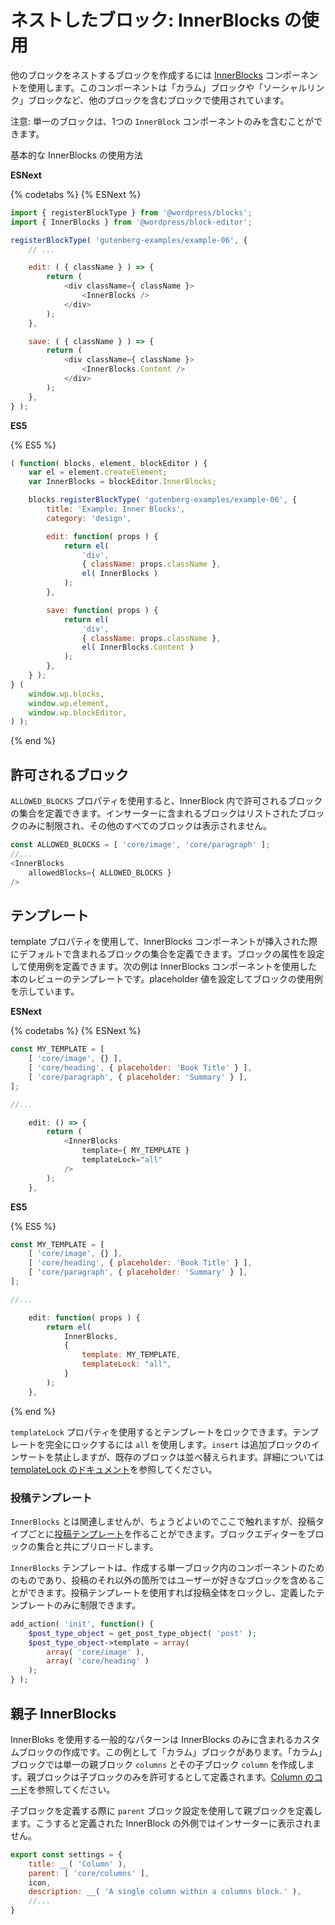 <!-- 
# Nested Blocks: Using InnerBlocks
 -->
# ネストしたブロック: InnerBlocks の使用

<!--
You can create a single block that nests other blocks using the [InnerBlocks](https://github.com/WordPress/gutenberg/tree/master/packages/block-editor/src/components/inner-blocks/README.md) component. This is used in the Columns block, Social Links block, or any block you want to contain other blocks.

Note: A single block can only contain one `InnerBlock` component.

Here is the basic InnerBlocks usage.
 -->
他のブロックをネストするブロックを作成するには [InnerBlocks](https://github.com/WordPress/gutenberg/tree/master/packages/block-editor/src/components/inner-blocks/README.md) コンポーネントを使用します。このコンポーネントは「カラム」ブロックや「ソーシャルリンク」ブロックなど、他のブロックを含むブロックで使用されています。

注意: 単一のブロックは、1つの `InnerBlock` コンポーネントのみを含むことができます。

基本的な InnerBlocks の使用方法

**ESNext**

{% codetabs %}
{% ESNext %}
```js
import { registerBlockType } from '@wordpress/blocks';
import { InnerBlocks } from '@wordpress/block-editor';

registerBlockType( 'gutenberg-examples/example-06', {
	// ...

	edit: ( { className } ) => {
		return (
			<div className={ className }>
				<InnerBlocks />
			</div>
		);
	},

	save: ( { className } ) => {
		return (
			<div className={ className }>
				<InnerBlocks.Content />
			</div>
		);
	},
} );
```

**ES5**

{% ES5 %}
```js
( function( blocks, element, blockEditor ) {
	var el = element.createElement;
	var InnerBlocks = blockEditor.InnerBlocks;

	blocks.registerBlockType( 'gutenberg-examples/example-06', {
		title: 'Example: Inner Blocks',
		category: 'design',

		edit: function( props ) {
			return el(
				'div',
				{ className: props.className },
				el( InnerBlocks )
			);
		},

		save: function( props ) {
			return el(
				'div',
				{ className: props.className },
				el( InnerBlocks.Content )
			);
		},
	} );
} (
	window.wp.blocks,
	window.wp.element,
	window.wp.blockEditor,
) );
```
{% end %}

<!-- 
## Allowed Blocks

Using the `ALLOWED_BLOCKS` property, you can define the set of blocks allowed in your InnerBlock. This restricts the that can be included only to those listed, all other blocks will not show in the inserter.
 -->
## 許可されるブロック

`ALLOWED_BLOCKS` プロパティを使用すると、InnerBlock 内で許可されるブロックの集合を定義できます。インサーターに含まれるブロックはリストされたブロックのみに制限され、その他のすべてのブロックは表示されません。

```js
const ALLOWED_BLOCKS = [ 'core/image', 'core/paragraph' ];
//...
<InnerBlocks
	allowedBlocks={ ALLOWED_BLOCKS }
/>
```

<!-- 
## Template

Use the template property to define a set of blocks that prefill the InnerBlocks component when inserted. You can set attributes on the blocks to define their use. The example below shows a book review template using InnerBlocks component and setting placeholders values to show the block usage.
 -->
## テンプレート

template プロパティを使用して、InnerBlocks コンポーネントが挿入された際にデフォルトで含まれるブロックの集合を定義できます。ブロックの属性を設定して使用例を定義できます。次の例は InnerBlocks コンポーネントを使用した本のレビューのテンプレートです。placeholder 値を設定してブロックの使用例を示しています。

**ESNext**

{% codetabs %}
{% ESNext %}
```js
const MY_TEMPLATE = [
	[ 'core/image', {} ],
	[ 'core/heading', { placeholder: 'Book Title' } ],
	[ 'core/paragraph', { placeholder: 'Summary' } ],
];

//...

	edit: () => {
		return (
			<InnerBlocks
				template={ MY_TEMPLATE }
				templateLock="all"
			/>
		);
	},
```

**ES5**

{% ES5 %}
```js
const MY_TEMPLATE = [
	[ 'core/image', {} ],
	[ 'core/heading', { placeholder: 'Book Title' } ],
	[ 'core/paragraph', { placeholder: 'Summary' } ],
];

//...

	edit: function( props ) {
		return el(
			InnerBlocks,
			{
				template: MY_TEMPLATE,
				templateLock: "all",
			}
		);
	},
```
{% end %}

<!-- 
Use the `templateLock` property to lock down the template. Using `all` locks the template complete, no changes can be made. Using `insert` prevents additional blocks to be inserted, but existing blocks can be reorderd. See [templateLock documentation](https://github.com/WordPress/gutenberg/tree/master/packages/block-editor/src/components/inner-blocks/README.md#templatelock) for additional information.
 -->
`templateLock` プロパティを使用するとテンプレートをロックできます。テンプレートを完全にロックするには `all` を使用します。`insert` は追加ブロックのインサートを禁止しますが、既存のブロックは並べ替えられます。詳細については [templateLock のドキュメント](https://github.com/WordPress/gutenberg/tree/master/packages/block-editor/src/components/inner-blocks/README.md#templatelock)を参照してください。

<!-- 
### Post Template

Unrelated to `InnerBlocks` but worth mentioning here, you can create a [post template](https://developer.wordpress.org/block-editor/developers/block-api/block-templates/) by post type, that preloads the block editor with a set of blocks.

The `InnerBlocks` template is for the component in the single block that you created, the rest of the post can include any blocks the user likes. Using a post template, can lock the entire post to just the template you define.
 -->
### 投稿テンプレート

`InnerBlocks` とは関連しませんが、ちょうどよいのでここで触れますが、投稿タイプごとに[投稿テンプレート](https://developer.wordpress.org/block-editor/developers/block-api/block-templates/)を作ることができます。ブロックエディターをブロックの集合と共にプリロードします。

`InnerBlocks` テンプレートは、作成する単一ブロック内のコンポーネントのためのものであり、投稿のそれ以外の箇所ではユーザーが好きなブロックを含めることができます。投稿テンプレートを使用すれば投稿全体をロックし、定義したテンプレートのみに制限できます。

```php
add_action( 'init', function() {
	$post_type_object = get_post_type_object( 'post' );
	$post_type_object->template = array(
		array( 'core/image' ),
		array( 'core/heading' )
	);
} );
```

<!-- 
## Parent-Child InnerBlocks

A common pattern for using InnerBlocks is to create a custom block that will be included only in the InnerBlocks. An example of this is the Columns block, that creates a single parent block called `columns` and then creates an child block called `column`. The parent block is defined to only allow the child blocks. See [Column code for reference](https://github.com/WordPress/gutenberg/tree/master/packages/block-library/src/column).

When defining a child block, use the `parent` block setting to define which block is the parent. This prevents the block showing in the inserter outside of the InnerBlock it is defined for.
 -->
## 親子 InnerBlocks

InnerBloks を使用する一般的なパターンは InnerBlocks のみに含まれるカスタムブロックの作成です。この例として「カラム」ブロックがあります。「カラム」ブロックでは単一の親ブロック `columns` とその子ブロック `column` を作成します。親ブロックは子ブロックのみを許可するとして定義されます。[Column のコード](https://github.com/WordPress/gutenberg/tree/master/packages/block-library/src/column)を参照してください。

子ブロックを定義する際に `parent` ブロック設定を使用して親ブロックを定義します。こうすると定義された InnerBlock の外側ではインサーターに表示されません。

```js
export const settings = {
	title: __( 'Column' ),
	parent: [ 'core/columns' ],
	icon,
	description: __( 'A single column within a columns block.' ),
	//...
}
```
